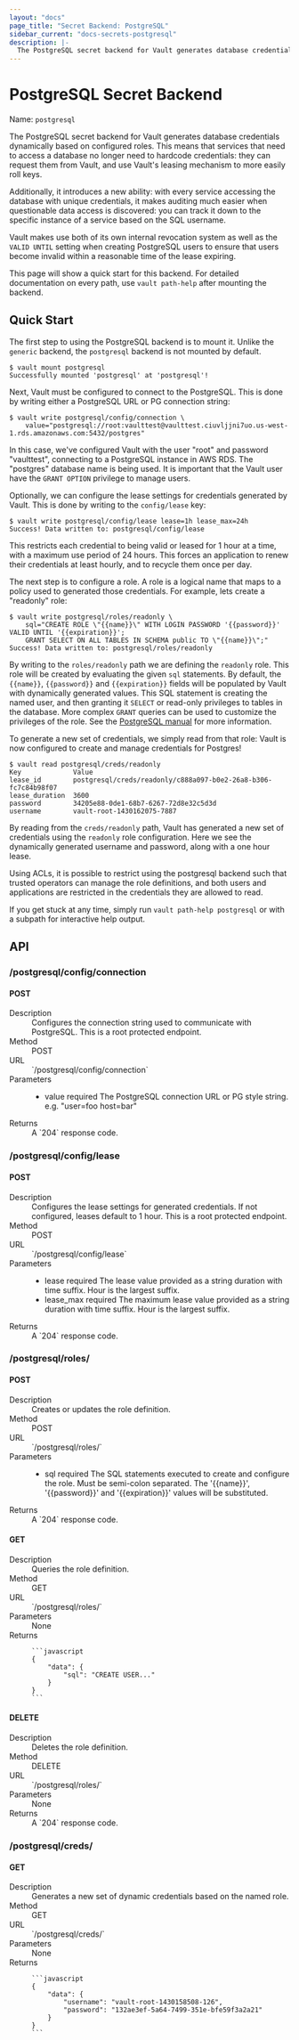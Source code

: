 ```yaml
---
layout: "docs"
page_title: "Secret Backend: PostgreSQL"
sidebar_current: "docs-secrets-postgresql"
description: |-
  The PostgreSQL secret backend for Vault generates database credentials to access PostgreSQL.
---
```


# PostgreSQL Secret Backend

Name: `postgresql`

The PostgreSQL secret backend for Vault generates database credentials
dynamically based on configured roles. This means that services that need
to access a database no longer need to hardcode credentials: they can request
them from Vault, and use Vault's leasing mechanism to more easily roll keys.

Additionally, it introduces a new ability: with every service accessing
the database with unique credentials, it makes auditing much easier when
questionable data access is discovered: you can track it down to the specific
instance of a service based on the SQL username.

Vault makes use both of its own internal revocation system as well as the
`VALID UNTIL` setting when creating PostgreSQL users to ensure that users
become invalid within a reasonable time of the lease expiring.

This page will show a quick start for this backend. For detailed documentation
on every path, use `vault path-help` after mounting the backend.

## Quick Start

The first step to using the PostgreSQL backend is to mount it.
Unlike the `generic` backend, the `postgresql` backend is not mounted by default.

```text
$ vault mount postgresql
Successfully mounted 'postgresql' at 'postgresql'!
```

Next, Vault must be configured to connect to the PostgreSQL. This is done by
writing either a PostgreSQL URL or PG connection string:

```text
$ vault write postgresql/config/connection \
    value="postgresql://root:vaulttest@vaulttest.ciuvljjni7uo.us-west-1.rds.amazonaws.com:5432/postgres"
```

In this case, we've configured Vault with the user "root" and password "vaulttest",
connecting to a PostgreSQL instance in AWS RDS. The "postgres" database name is being used.
It is important that the Vault user have the `GRANT OPTION` privilege to manage users.

Optionally, we can configure the lease settings for credentials generated
by Vault. This is done by writing to the `config/lease` key:

```
$ vault write postgresql/config/lease lease=1h lease_max=24h
Success! Data written to: postgresql/config/lease
```

This restricts each credential to being valid or leased for 1 hour
at a time, with a maximum use period of 24 hours. This forces an
application to renew their credentials at least hourly, and to recycle
them once per day.

The next step is to configure a role. A role is a logical name that maps
to a policy used to generated those credentials. For example, lets create
a "readonly" role:

```text
$ vault write postgresql/roles/readonly \
    sql="CREATE ROLE \"{{name}}\" WITH LOGIN PASSWORD '{{password}}' VALID UNTIL '{{expiration}}';
    GRANT SELECT ON ALL TABLES IN SCHEMA public TO \"{{name}}\";"
Success! Data written to: postgresql/roles/readonly
```

By writing to the `roles/readonly` path we are defining the `readonly` role.
This role will be created by evaluating the given `sql` statements. By
default, the `{{name}}`, `{{password}}` and `{{expiration}}` fields will be populated by
Vault with dynamically generated values. This SQL statement is creating
the named user, and then granting it `SELECT` or read-only privileges
to tables in the database. More complex `GRANT` queries can be used to
customize the privileges of the role. See the [PostgreSQL manual](http://www.postgresql.org/docs/9.4/static/sql-grant.html)
for more information.

To generate a new set of credentials, we simply read from that role:
Vault is now configured to create and manage credentials for Postgres!

```text
$ vault read postgresql/creds/readonly
Key           	Value
lease_id      	postgresql/creds/readonly/c888a097-b0e2-26a8-b306-fc7c84b98f07
lease_duration	3600
password      	34205e88-0de1-68b7-6267-72d8e32c5d3d
username      	vault-root-1430162075-7887
```

By reading from the `creds/readonly` path, Vault has generated a new
set of credentials using the `readonly` role configuration. Here we
see the dynamically generated username and password, along with a one
hour lease.

Using ACLs, it is possible to restrict using the postgresql backend such
that trusted operators can manage the role definitions, and both
users and applications are restricted in the credentials they are
allowed to read.

If you get stuck at any time, simply run `vault path-help postgresql` or with a
subpath for interactive help output.

## API

### /postgresql/config/connection
#### POST

<dl class="api">
  <dt>Description</dt>
  <dd>
    Configures the connection string used to communicate with PostgreSQL.
    This is a root protected endpoint.
  </dd>

  <dt>Method</dt>
  <dd>POST</dd>

  <dt>URL</dt>
  <dd>`/postgresql/config/connection`</dd>

  <dt>Parameters</dt>
  <dd>
    <ul>
      <li>
        <span class="param">value</span>
        <span class="param-flags">required</span>
        The PostgreSQL connection URL or PG style string. e.g. "user=foo host=bar"
      </li>
    </ul>
  </dd>

  <dt>Returns</dt>
  <dd>
    A `204` response code.
  </dd>
</dl>

### /postgresql/config/lease
#### POST

<dl class="api">
  <dt>Description</dt>
  <dd>
    Configures the lease settings for generated credentials.
    If not configured, leases default to 1 hour. This is a root
    protected endpoint.
  </dd>

  <dt>Method</dt>
  <dd>POST</dd>

  <dt>URL</dt>
  <dd>`/postgresql/config/lease`</dd>

  <dt>Parameters</dt>
  <dd>
    <ul>
      <li>
        <span class="param">lease</span>
        <span class="param-flags">required</span>
        The lease value provided as a string duration
        with time suffix. Hour is the largest suffix.
      </li>
      <li>
        <span class="param">lease_max</span>
        <span class="param-flags">required</span>
        The maximum lease value provided as a string duration
        with time suffix. Hour is the largest suffix.
      </li>
    </ul>
  </dd>

  <dt>Returns</dt>
  <dd>
    A `204` response code.
  </dd>
</dl>

### /postgresql/roles/
#### POST

<dl class="api">
  <dt>Description</dt>
  <dd>
    Creates or updates the role definition.
  </dd>

  <dt>Method</dt>
  <dd>POST</dd>

  <dt>URL</dt>
  <dd>`/postgresql/roles/<name>`</dd>

  <dt>Parameters</dt>
  <dd>
    <ul>
      <li>
        <span class="param">sql</span>
        <span class="param-flags">required</span>
        The SQL statements executed to create and configure the role.
        Must be semi-colon separated. The '{{name}}', '{{password}}' and
        '{{expiration}}' values will be substituted.
      </li>
    </ul>
  </dd>

  <dt>Returns</dt>
  <dd>
    A `204` response code.
  </dd>
</dl>

#### GET

<dl class="api">
  <dt>Description</dt>
  <dd>
    Queries the role definition.
  </dd>

  <dt>Method</dt>
  <dd>GET</dd>

  <dt>URL</dt>
  <dd>`/postgresql/roles/<name>`</dd>

  <dt>Parameters</dt>
  <dd>
     None
  </dd>

  <dt>Returns</dt>
  <dd>

    ```javascript
    {
        "data": {
            "sql": "CREATE USER..."
        }
    }
    ```

  </dd>
</dl>


#### DELETE

<dl class="api">
  <dt>Description</dt>
  <dd>
    Deletes the role definition.
  </dd>

  <dt>Method</dt>
  <dd>DELETE</dd>

  <dt>URL</dt>
  <dd>`/postgresql/roles/<name>`</dd>

  <dt>Parameters</dt>
  <dd>
     None
  </dd>

  <dt>Returns</dt>
  <dd>
    A `204` response code.
  </dd>
</dl>

### /postgresql/creds/
#### GET

<dl class="api">
  <dt>Description</dt>
  <dd>
    Generates a new set of dynamic credentials based on the named role.
  </dd>

  <dt>Method</dt>
  <dd>GET</dd>

  <dt>URL</dt>
  <dd>`/postgresql/creds/<name>`</dd>

  <dt>Parameters</dt>
  <dd>
     None
  </dd>

  <dt>Returns</dt>
  <dd>

    ```javascript
    {
        "data": {
            "username": "vault-root-1430158508-126",
            "password": "132ae3ef-5a64-7499-351e-bfe59f3a2a21"
        }
    }
    ```

  </dd>
</dl>

